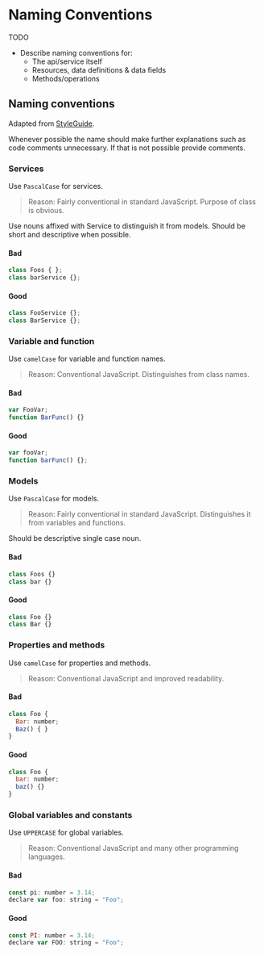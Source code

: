 # Naming Conventions
TODO
* Describe naming conventions for:
  * The api/service itself
  * Resources, data definitions & data fields
  * Methods/operations
  
## Naming conventions

Adapted from [StyleGuide].

Whenever possible the name should make further explanations such as code comments unnecessary. If that is not possible provide comments.

### Services
Use ```PascalCase``` for services.
> Reason: Fairly conventional in standard JavaScript. Purpose of class is obvious.

Use nouns affixed with Service to distinguish it from models. Should be short and descriptive when possible.

#### Bad
```javascript
class Foos { };
class barService {};
```

#### Good
```javascript
class FooService {};
class BarService {};
```

### Variable and function
Use ```camelCase``` for variable and function names.
> Reason: Conventional JavaScript. Distinguishes from class names.

#### Bad
```javascript
var FooVar;
function BarFunc() {}
```

#### Good
```javascript
var fooVar;
function barFunc() {};
```

### Models
Use ```PascalCase``` for models.
> Reason: Fairly conventional in standard JavaScript. Distinguishes it from variables and functions.

Should be descriptive single case noun.

#### Bad
```javascript
class Foos {}
class bar {}
```

#### Good
```javascript
class Foo {}
class Bar {}
```

### Properties and methods
Use ```camelCase``` for properties and methods.
> Reason: Conventional JavaScript and improved readability.

#### Bad
```javascript
class Foo {
  Bar: number;
  Baz() { }
}
```

#### Good
```javascript
class Foo {
  bar: number;
  baz() {}
}
```

### Global variables and constants
Use ```UPPERCASE``` for global variables.
> Reason: Conventional JavaScript and many other programming languages.

#### Bad
```javascript
const pi: number = 3.14;
declare var foo: string = "Foo";
```

#### Good
```javascript
const PI: number = 3.14;
declare var FOO: string = "Foo";
```

[Prettier]: https://prettier.io/
[ESLint]: https://eslint.org/
[Glossary]: glossary.md
[StyleGuide]: https://basarat.gitbook.io/typescript/styleguide

